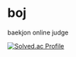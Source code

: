 # boj
baekjon online judge

[![Solved.ac Profile](http://mazassumnida.wtf/api/v2/generate_badge?boj=theshowmustgoon)](https://solved.ac/theshowmustgoon/)
